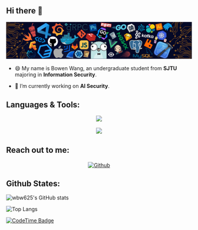 ## Hi there 👋

<!--
**wbw625/wbw625** is a ✨ _special_ ✨ repository because its `README.md` (this file) appears on your GitHub profile.

Here are some ideas to get you started:

- 🔭 I’m currently working on ...
- 🌱 I’m currently learning ...
- 👯 I’m looking to collaborate on ...
- 🤔 I’m looking for help with ...
- 💬 Ask me about ...
- 📫 How to reach me: ...
- 😄 Pronouns: ...
- ⚡ Fun fact: ...
-->

![Programming](https://raw.githubusercontent.com/wbw625/wbw625/master/assets/Programming.png)

- 😄 My name is Bowen Wang, an undergraduate student from **SJTU** majoring in **Information Security**.

- 🔭 I’m currently working on **AI Security**.


## **Languages & Tools:**

<p align="center">
  <a href="https://skillicons.dev">
    <img src="https://skillicons.dev/icons?i=c,cpp,go,java,python,html,css,js" />
  </a>
</p>
<p align="center">
  <a href="https://skillicons.dev">
    <img src="https://skillicons.dev/icons?i=linux,docker,vim,git,mysql,nginx,react,latex" />
  </a>
</p>

## **Reach out to me:**

<p align="center">
<a href="http://113.44.32.57/" target="_blank"><img align="center" src="https://img.shields.io/badge/Website-3b5998?style=flat-square&logo=google-chrome&logoColor=white" alt="Github" /></a>
</p>

## **Github States:**

![wbw625's GitHub stats](https://github-readme-stats.vercel.app/api?username=wbw625&show_icons=true&bg_color=00000000)

![Top Langs](https://github-readme-stats.vercel.app/api/top-langs/?username=wbw625&layout=compact&bg_color=00000000)

[![CodeTime Badge](https://img.shields.io/endpoint?style=social&color=222&url=https%3A%2F%2Fapi.codetime.dev%2Fv3%2Fusers%2Fshield%3Fuid%3D30632)](https://codetime.dev)
